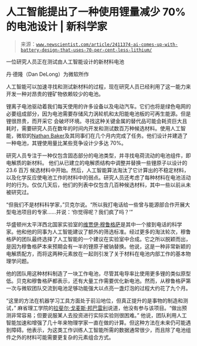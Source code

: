 <!--yml

category: 未分类

date: 2024-05-27 14:48:26

-->

# 人工智能提出了一种使用锂量减少 70% 的电池设计 | 新科学家

> 来源：[`www.newscientist.com/article/2411374-ai-comes-up-with-battery-design-that-uses-70-per-cent-less-lithium/`](https://www.newscientist.com/article/2411374-ai-comes-up-with-battery-design-that-uses-70-per-cent-less-lithium/)

一位研究人员正在测试由人工智能设计的新材料电池

丹·德隆（Dan DeLong）为微软所作

人工智能可以加速寻找和测试新材料的过程，现在研究人员已经利用了这一能力来开发一种对昂贵的锂矿物依赖较少的电池。

锂离子电池驱动着我们每天使用的许多设备以及电动汽车。它们也将是绿色电网的必要组成部分，因为电池需要存储风力涡轮机和太阳能电池板的可再生能源。但是锂很昂贵，而开采它 会破坏环境。寻找这种关键金属的替代品可能会耗资巨大且耗时，需要研究人员在数年的时间内开发和测试数百万种候选材料。使用人工智能，微软的[Nathan Baker](https://www.linkedin.com/in/nathanandrewbaker/)及其同事们在几个月内完成了任务。他们设计并建造了一种电池，其锂使用量比某些竞争设计少多达 70%。

研究人员专注于一种仅包含固态部分的电池类型，并寻找电荷流动的电池组件，即电解质的新材料。 他们从已建立的电解质结构中调整并替换一些锂原子以设计的 23.6 百万 候选材料中开始。然后，人工智能算法淘汰了它计算出的不稳定材料，以及化学反应使电池工作的材料中的弱点。研究人员还考虑了每种材料在电池活动时的行为。仅仅几天后，他们的列表中仅包含几百种候选材料，其中一些以前从未被研究过。

“但我们不是材料科学家，”贝克尔说。“所以我打电话给一些曾与能源部合作开展大型电池项目的专家……并说：‘你觉得呢？我们疯了吗？’”

华盛顿州太平洋西北国家实验室的[维贾伊·穆鲁格萨](https://www.pnnl.gov/people/vijay-murugesan)是其中一个接到电话的科学家。他和他的同事为人工智能建议了额外的筛选标准。经过更多的淘汰轮次，穆鲁格萨的团队最终选择了人工智能的一个建议在实验室中合成。它之所以脱颖而出，是因为穆鲁格萨本来预期会有一半的锂原子被钠替换。他说，这是一种非常新颖的电解质配方，而将这两种元素放在一起则引发了关于材料在电池内部工作的基本物理学问题。

他的团队用这种材料制造了一块工作电池，尽管其电导率比使用更多锂的类似原型低。贝克和穆鲁格萨都表示，还有大量工作需要优化新电池。然而，从穆鲁格萨第一次与微软团队交流到电池足够功能强大以点亮一盏灯泡的过程大约花了九个月。

“这里的方法在机器学习工具方面处于前沿地位，但真正提升的是事物的制造和测试，” 麻省理工学院的[拉斐尔·戈麦斯·邦巴雷利](https://dmse.mit.edu/faculty/rafael-gomez-bombarelli/)说道，他没有参与该项目。“做出预测非常容易；但要说服某人去投资进行实际实验则很困难。” 他说，团队利用人工智能加速和增强了几十年来物理学家一直在做的计算。但这种方法在未来仍可能遇到障碍。他表示，为这类工作训练人工智能所需的数据通常很少，而且除了电池组件之外的材料可能需要更复杂的元素组合方式。
